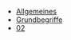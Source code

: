 - [Allgemeines](statistik/00-allgemeines.md)
- [Grundbegriffe](statistik/01-grundbegriffe.md)
- [02](statistik/02.md)
